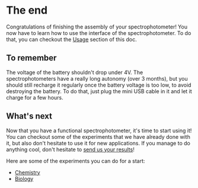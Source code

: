 # The end

Congratulations of finishing the assembly of your spectrophotometer! You now have to learn how to use the interface of the spectrophotometer. To do that, you can checkout the [Usage](../../05-use/README.md) section of this doc.

## To remember

The voltage of the battery shouldn't drop under 4V. The spectrophotometers have a really long autonomy (over 3 months), but you should still recharge it regularly once the battery voltage is too low, to avoid destroying the battery. To do that, just plug the mini USB cable in it and let it charge for a few hours.

## What's next

Now that you have a functional spectrophotometer, it's time to start using it! You can checkout some of the experiments that we have already done with it, but also don't hesitate to use it for new applications. If you manage to do anything cool, don't hesitate to [send us your results](https://form.jotformeu.com/71600609780354)!

Here are some of the experiments you can do for a start:

- [Chemistry](../../07-applications/chemistry/README.md)
- [Biology](../../07-applications/biology/README.md)
